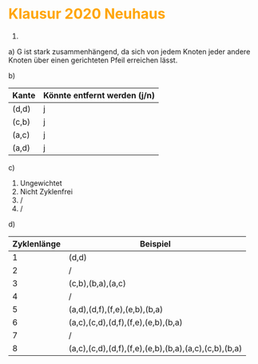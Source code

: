 # <font color = "orange">Klausur 2020 Neuhaus</font>
1)
a) 
G ist stark zusammenhängend, da sich von jedem Knoten jeder andere Knoten über einen gerichteten Pfeil erreichen lässt.

b)

| Kante | Könnte entfernt werden (j/n) |
| ----- | ---------------------------- |
| (d,d) | j                            |
| (c,b) | j                            |
| (a,c) | j                            |
| (a,d) | j                            |
c) 
1. Ungewichtet
2. Nicht Zyklenfrei
3. / 
4. / 

d)

| Zyklenlänge | Beispiel                                              |
| ----------- | ----------------------------------------------------- |
| 1           | (d,d)                                                 |
| 2           | /                                                     |
| 3           | (c,b),(b,a),(a,c)                                     |
| 4           | /                                                     |
| 5           | (a,d),(d,f),(f,e),(e,b),(b,a)                         |
| 6           | (a,c),(c,d),(d,f),(f,e),(e,b),(b,a)                   |
| 7           | /                                                     |
| 8           | (a,c),(c,d),(d,f),(f,e),(e,b),(b,a),(a,c),(c,b),(b,a) |

